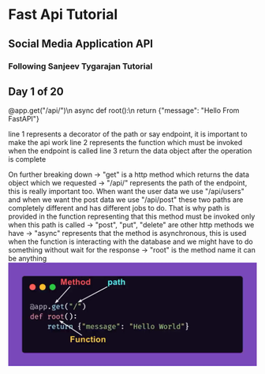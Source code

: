 # Fast Api Tutorial

## Social Media Application API

### Following Sanjeev Tygarajan Tutorial

## Day 1 of 20

<!-- Path Defination or Route Defination-->

@app.get("/api/")\n
async def root():\n
return {"message": "Hello From FastAPI"}

line 1 represents a decorator of the path or say endpoint, it is important to make the api work
line 2 represents the function which must be invoked when the endpoint is called
line 3 return the data object after the operation is complete

On further breaking down
-> "get" is a http method which returns the data object which we requested
-> "/api/" represents the path of the endpoint, this is really important too. When want the user data we use "/api/users" and when we want the post data we use "/api/post" these two paths are completely different and has different jobs to do. That is why path is provided in the function representing that this method must be invoked only when this path is called
-> "post", "put", "delete" are other http methods we have
-> "async" represents that the method is asynchronous, this is used when the function is interacting with the database and we might have to do something without wait for the response
-> "root" is the method name it can be anything
![Structure of the Route](image-1.png)
